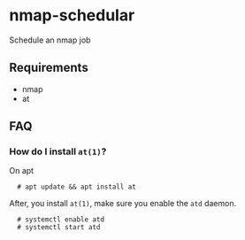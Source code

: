 # nmap-schedular
Schedule an nmap job

## Requirements
- nmap
- at
## FAQ
### How do I install `at(1)`?
On apt
```
  # apt update && apt install at
``` 
After, you install `at(1)`, make sure you enable the `atd` daemon.
```
  # systemctl enable atd
  # systemctl start atd
```
